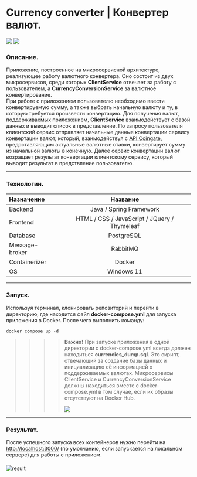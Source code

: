 # Currency converter | Конвертер валют.
![](https://img.shields.io/badge/Development:-complete-green)
![](https://img.shields.io/badge/Testing:-in%20progress-red)
### Описание.
Приложение, построенное на микросервисной архитектуре, реализующее работу валютного конвертера. 
Оно состоит из двух микросервисов, среди которых **ClientService** отвечает за работу с пользователем, а **CurrencyConversionService** за валютное конвертирование.  
При работе с приложением пользователю необходимо ввести конвертируемую сумму, а также выбрать начальную валюту и ту, 
в которую требуется произвести конвертацию. Для получения валют, поддерживаемых приложением, **ClientService** взаимодействует с базой данных и выводит список в представление. 
По запросу пользователя клиентский сервис отправляет начальные данные конвертации сервису конвертации валют, который, взаимодействуя с [API Coingate](https://developer.coingate.com/reference/api-overview), 
предоставляющим актуальные валютные ставки, конвертирует сумму из начальной валюты в конечную. 
Далее сервис конвертации валют возращает результат конвертации клиентскому сервису, который выводит результат в предствление пользователю.
____
### Технологии.
**Назначение** | **Название**
:----|:------:
Backend | Java / Spring Framework
Frontend | HTML / CSS / JavaScript / JQuery / Thymeleaf
Database | PostgreSQL
Message-broker | RabbitMQ
Containerizer | Docker
OS | Windows 11
____
### Запуск.
Используя терминал, клонировать репозиторий и перейти в директорию, где находится файл **docker-compose.yml** для запуска приложения в Docker. После чего выполнить команду:
```
docker compose up -d
```
>>>> **Важно!** При запуске приложения в одной директории с docker-compose.yml всегда должен находиться **currencies_dump.sql**. Это скрипт, отвечающий за создание
базы данных и инициализацию её информацией о поддерживаемых валютах. Микросервисы ClientService и CurrencyConversionService должны находиться вместе с docker-compose.yml в том случае, если их образы отсутствуют на Docker Hub.
>>>> 
>>>> ![](https://img.shields.io/badge/Image_status:-not_published-red)
____
### Результат.
После успешного запуска всех контейнеров нужно перейти на [http://localhost:3000/](http://localhost:3000/) (по умолчанию, если запускается на локальном сервере) для работы с приложением.
####
![result](https://github.com/EmelKrist/currency-converter/blob/master/Example.png)
